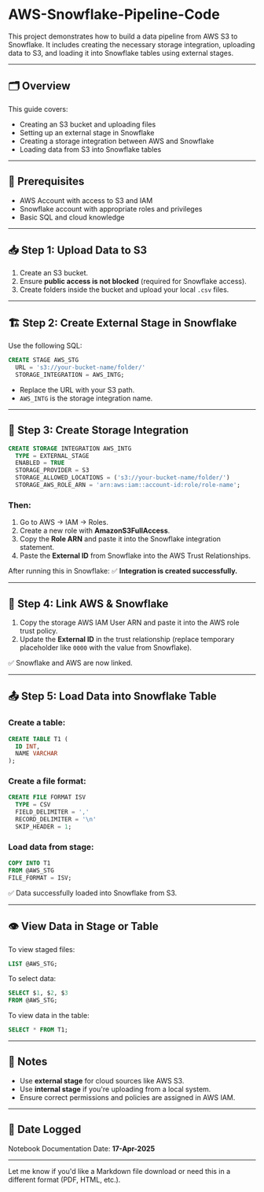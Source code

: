 # AWS-Snowflake-Pipeline-Code

This project demonstrates how to build a data pipeline from AWS S3 to Snowflake. It includes creating the necessary storage integration, uploading data to S3, and loading it into Snowflake tables using external stages.

---

## 🗂️ Overview

This guide covers:
- Creating an S3 bucket and uploading files
- Setting up an external stage in Snowflake
- Creating a storage integration between AWS and Snowflake
- Loading data from S3 into Snowflake tables

---

## 🔧 Prerequisites

- AWS Account with access to S3 and IAM
- Snowflake account with appropriate roles and privileges
- Basic SQL and cloud knowledge

---

## 📥 Step 1: Upload Data to S3

1. Create an S3 bucket.
2. Ensure **public access is not blocked** (required for Snowflake access).
3. Create folders inside the bucket and upload your local `.csv` files.

---

## 🏗️ Step 2: Create External Stage in Snowflake

Use the following SQL:

```sql
CREATE STAGE AWS_STG
  URL = 's3://your-bucket-name/folder/'
  STORAGE_INTEGRATION = AWS_INTG;
```

- Replace the URL with your S3 path.
- `AWS_INTG` is the storage integration name.

---

## 🔐 Step 3: Create Storage Integration

```sql
CREATE STORAGE INTEGRATION AWS_INTG
  TYPE = EXTERNAL_STAGE
  ENABLED = TRUE
  STORAGE_PROVIDER = S3
  STORAGE_ALLOWED_LOCATIONS = ('s3://your-bucket-name/folder/')
  STORAGE_AWS_ROLE_ARN = 'arn:aws:iam::account-id:role/role-name';
```

### Then:

1. Go to AWS → IAM → Roles.
2. Create a new role with **AmazonS3FullAccess**.
3. Copy the **Role ARN** and paste it into the Snowflake integration statement.
4. Paste the **External ID** from Snowflake into the AWS Trust Relationships.

After running this in Snowflake:
✅ **Integration is created successfully.**

---

## 🔗 Step 4: Link AWS & Snowflake

1. Copy the storage AWS IAM User ARN and paste it into the AWS role trust policy.
2. Update the **External ID** in the trust relationship (replace temporary placeholder like `0000` with the value from Snowflake).

✅ Snowflake and AWS are now linked.

---

## 📤 Step 5: Load Data into Snowflake Table

### Create a table:
```sql
CREATE TABLE T1 (
  ID INT,
  NAME VARCHAR
);
```

### Create a file format:
```sql
CREATE FILE FORMAT ISV
  TYPE = CSV
  FIELD_DELIMITER = ','
  RECORD_DELIMITER = '\n'
  SKIP_HEADER = 1;
```

### Load data from stage:
```sql
COPY INTO T1
FROM @AWS_STG
FILE_FORMAT = ISV;
```

✅ Data successfully loaded into Snowflake from S3.

---

## 👁️ View Data in Stage or Table

To view staged files:
```sql
LIST @AWS_STG;
```

To select data:
```sql
SELECT $1, $2, $3
FROM @AWS_STG;
```

To view data in the table:
```sql
SELECT * FROM T1;
```

---

## 📌 Notes

- Use **external stage** for cloud sources like AWS S3.
- Use **internal stage** if you're uploading from a local system.
- Ensure correct permissions and policies are assigned in AWS IAM.

---

## 📅 Date Logged

Notebook Documentation Date: **17-Apr-2025**

---

Let me know if you'd like a Markdown file download or need this in a different format (PDF, HTML, etc.).
